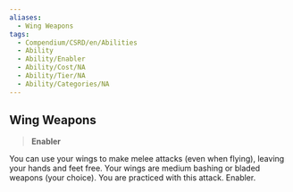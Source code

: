 ```yaml
---
aliases:
  - Wing Weapons
tags:
  - Compendium/CSRD/en/Abilities
  - Ability
  - Ability/Enabler
  - Ability/Cost/NA
  - Ability/Tier/NA
  - Ability/Categories/NA
---
```

    
      
## Wing Weapons      
>**Enabler**    
      
You can use your wings to make melee attacks (even when flying), leaving your hands and feet free. Your wings are medium bashing or bladed weapons (your choice). You are practiced with this attack. Enabler.